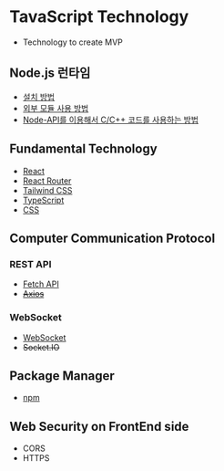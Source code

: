 # TavaScript Technology
- Technology to create MVP

## Node.js 런타임
- [설치 방법](NodeJS/Installation-guide.md)
- [외부 모듈 사용 방법](NodeJS/External-module-guide.md)
- [Node-API를 이용해서 C/C++ 코드를 사용하는 방법](https://nodejs.org/api/n-api.html)

## Fundamental Technology
- [React]()
- [React Router](React-Router)
- [Tailwind CSS](Tailwind-CSS)
- [TypeScript](TypeScript)
- [CSS](CSS)

## Computer Communication Protocol
### REST API
- [Fetch API](https://developer.mozilla.org/en-US/docs/Web/API/Fetch_API)
- ~~[Axios](Axios)~~

### WebSocket
- [WebSocket](https://developer.mozilla.org/en-US/docs/Web/API/WebSocket)
- ~~Socket.IO~~

## Package Manager
- [npm](npm)

## Web Security on FrontEnd side
- CORS
- HTTPS